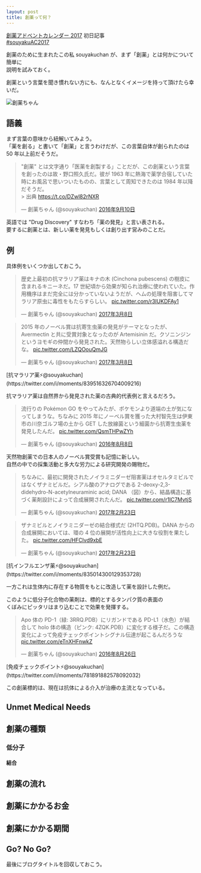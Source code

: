 ```yaml
---
layout: post
title: 創薬って何？
---
```


[創薬アドベントカレンダー 2017](https://adventar.org/calendars/2412) 初日記事  
[#souyakuAC2017](https://twitter.com/search?q=%23souyakuAC2017)  
  
創薬のために生まれたこの私 souyakuchan が、まず「創薬」とは何かについて簡単に  
説明を試みておく。
  
創薬という言葉を聞き慣れない方にも、なんとなくイメージを持って頂けたら幸いだ。  
  
![創薬ちゃん](https://user-images.githubusercontent.com/33997698/33386933-73d70f7c-d56f-11e7-84d5-3464b6819b1b.png)  

## 語義
まず言葉の意味から紐解いてみよう。  
「薬を創る」と書いて「創薬」と言うわけだが、この言葉自体が創られたのは  
50 年以上前だそうだ。  

<blockquote class="twitter-tweet" data-lang="ja"><p lang="ja" dir="ltr">&quot;創薬&quot; とは文字通り「医薬を創製する」ことだが、この創薬という言葉を創ったのは故・野口照久氏だ。彼が 1963 年に熱海で薬学合宿していた時にお風呂で思いついたものの、言葉として周知できたのは 1984 年以降だそうだ。<br>&gt; 出典 <a href="https://t.co/DZwl82rNXR">https://t.co/DZwl82rNXR</a></p>&mdash; 創薬ちゃん (@souyakuchan) <a href="https://twitter.com/souyakuchan/status/774634745749614593?ref_src=twsrc%5Etfw">2016年9月10日</a></blockquote>
<script async src="https://platform.twitter.com/widgets.js" charset="utf-8"></script>

英語では "Drug Discovery" すなわち「薬の発見」と言い表される。  
要するに創薬とは、新しい薬を発見もしくは創り出す営みのことだ。  


## 例
具体例をいくつか出しておこう。  

<blockquote class="twitter-tweet" data-lang="ja"><p lang="ja" dir="ltr">歴史上最初の抗マラリア薬はキナの木 (Cinchona pubescens) の樹皮に含まれるキニーネだ。17 世紀頃から効果が知られ治療に使われていた。作用機序はまだ完全には分かっていないようだが、ヘムの処理を阻害してマラリア原虫に毒性をもたらすらしい。 <a href="https://t.co/r3IUKDFAy1">pic.twitter.com/r3IUKDFAy1</a></p>&mdash; 創薬ちゃん (@souyakuchan) <a href="https://twitter.com/souyakuchan/status/839484145373831171?ref_src=twsrc%5Etfw">2017年3月8日</a></blockquote>
<script async src="https://platform.twitter.com/widgets.js" charset="utf-8"></script>
<blockquote class="twitter-tweet" data-conversation="none" data-lang="ja"><p lang="ja" dir="ltr">2015 年のノーベル賞は抗寄生虫薬の発見がテーマとなったが、Avermectin と共に受賞対象となったのが Artemisinin だ。クソニンジンというヨモギの仲間から発見された。天然物らしい立体感溢れる構造だな。 <a href="https://t.co/LZQOouQmJG">pic.twitter.com/LZQOouQmJG</a></p>&mdash; 創薬ちゃん (@souyakuchan) <a href="https://twitter.com/souyakuchan/status/839499208088412160?ref_src=twsrc%5Etfw">2017年3月8日</a></blockquote>
<script async src="https://platform.twitter.com/widgets.js" charset="utf-8"></script>  
[抗マラリア薬⚡@souyakuchan](https://twitter.com/i/moments/839516326704009216)  
  
抗マラリア薬は自然界から発見された薬の古典的代表例と言えるだろう。  
  
<blockquote class="twitter-tweet" data-lang="ja"><p lang="ja" dir="ltr">流行りの Pokémon GO をやってみたが、ポケモンより道端の土が気になってしまうな。ちなみに 2015 年にノーベル賞を獲った大村智先生は伊東市の川奈ゴルフ場の土から GET した放線菌という細菌から抗寄生虫薬を発見したんだ。 <a href="https://t.co/QsmTHPwZYh">pic.twitter.com/QsmTHPwZYh</a></p>&mdash; 創薬ちゃん (@souyakuchan) <a href="https://twitter.com/souyakuchan/status/762517894097833985?ref_src=twsrc%5Etfw">2016年8月8日</a></blockquote>
<script async src="https://platform.twitter.com/widgets.js" charset="utf-8"></script>  

天然物創薬での日本人のノーベル賞受賞も記憶に新しい。  
自然の中での採集活動と多大な労力による研究開発の賜物だ。  
  
<blockquote class="twitter-tweet" data-conversation="none" data-lang="ja"><p lang="ja" dir="ltr">ちなみに、最初に開発されたノイラミニダーゼ阻害薬はオセルタミビルではなくザナミビルだ。シアル酸のアナログである 2-deoxy-2,3-didehydro-N-acetylneuraminic acid; DANA （図）から、結晶構造に基づく薬剤設計によって合成展開されたんだ。 <a href="https://t.co/r1IC7MvtjS">pic.twitter.com/r1IC7MvtjS</a></p>&mdash; 創薬ちゃん (@souyakuchan) <a href="https://twitter.com/souyakuchan/status/834789960347578368?ref_src=twsrc%5Etfw">2017年2月23日</a></blockquote>
<script async src="https://platform.twitter.com/widgets.js" charset="utf-8"></script>
<blockquote class="twitter-tweet" data-conversation="none" data-lang="ja"><p lang="ja" dir="ltr">ザナミビルとノイラミニダーゼの結合様式だ (2HTQ.PDB)。DANA からの合成展開においては、環の 4 位の展開が活性向上に大きな役割を果たした。 <a href="https://t.co/HFClvd9xbE">pic.twitter.com/HFClvd9xbE</a></p>&mdash; 創薬ちゃん (@souyakuchan) <a href="https://twitter.com/souyakuchan/status/834800430001463296?ref_src=twsrc%5Etfw">2017年2月23日</a></blockquote>
<script async src="https://platform.twitter.com/widgets.js" charset="utf-8"></script>  
[抗インフルエンザ薬⚡@souyakuchan](https://twitter.com/i/moments/835014300129353728)  
  
一方これは生体内に存在する物質をもとに改造して薬を設計した例だ。  

このように低分子化合物の薬剤は、標的とするタンパク質の表面の<br>
くぼみにピッタリはまり込むことで効果を発揮する。  
  
<blockquote class="twitter-tweet" data-conversation="none" data-lang="ja"><p lang="ja" dir="ltr">Apo 体の PD-1（緑: 3RRQ.PDB）にリガンドである PD-L1（水色）が結合して holo 体の構造（ピンク: 4ZQK.PDB）に変化する様子だ。この構造変化によって免疫チェックポイントシグナル伝達が起こるんだろうな <a href="https://t.co/eTnXHFnwkZ">pic.twitter.com/eTnXHFnwkZ</a></p>&mdash; 創薬ちゃん (@souyakuchan) <a href="https://twitter.com/souyakuchan/status/769181201995173894?ref_src=twsrc%5Etfw">2016年8月26日</a></blockquote>
<script async src="https://platform.twitter.com/widgets.js" charset="utf-8"></script>  
[免疫チェックポイント⚡@souyakuchan](https://twitter.com/i/moments/781891882578092032)  

この創薬標的は、現在は抗体による介入が治療の主流となっている。  


## Unmet Medical Needs


## 創薬の種類

### 低分子
#### 結合

## 創薬の流れ


## 創薬にかかるお金

## 創薬にかかる期間

## Go? No Go?
最後にブログタイトルを回収しておこう。  

